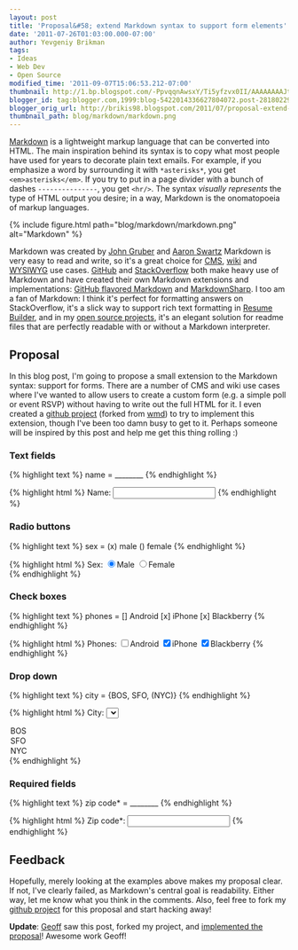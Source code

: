 ```yaml
---
layout: post
title: 'Proposal&#58; extend Markdown syntax to support form elements'
date: '2011-07-26T01:03:00.000-07:00'
author: Yevgeniy Brikman
tags:
- Ideas
- Web Dev
- Open Source
modified_time: '2011-09-07T15:06:53.212-07:00'
thumbnail: http://1.bp.blogspot.com/-PpvqqnAwsxY/Ti5yfzvx0II/AAAAAAAAJtg/6Q7gYkBV8aY/s72-c/markdown.png
blogger_id: tag:blogger.com,1999:blog-5422014336627804072.post-2818022916028139401
blogger_orig_url: http://brikis98.blogspot.com/2011/07/proposal-extend-markdown-syntax-to.html
thumbnail_path: blog/markdown/markdown.png
---
```


[Markdown](http://daringfireball.net/projects/markdown/) is a lightweight 
markup language that can be converted into HTML. The main inspiration behind 
its syntax is to copy what most people have used for years to decorate plain 
text emails. For example, if you emphasize a word by surrounding it with 
`*asterisks*`, you get `<em>asterisks</em>`. If you try to put in a 
page divider with a bunch of dashes `---------------`, you get `<hr/>`. 
The syntax *visually represents* the type of HTML output you desire; in a way, 
Markdown is the onomatopoeia of markup languages. 

{% include figure.html path="blog/markdown/markdown.png" alt="Markdown" %}

Markdown was created by [John 
Gruber](http://daringfireball.net/) and [Aaron 
Swartz](http://www.aaronsw.com/) 
Markdown is very easy to read and write, so it's a great choice for 
[CMS](http://en.wikipedia.org/wiki/Content_management_system), 
[wiki](http://en.wikipedia.org/wiki/Wiki) and 
[WYSIWYG](http://en.wikipedia.org/wiki/WYSIWYG) use cases. 
[GitHub](http://www.github.com/) and 
[StackOverflow](http://www.stackoverflow.com/) both make heavy use of Markdown 
and have created their own Markdown extensions and implementations: [GitHub 
flavored Markdown](http://github.github.com/github-flavored-markdown/) and 
[MarkdownSharp](http://code.google.com/p/markdownsharp/). I too am a fan of 
Markdown: I think it's perfect for formatting answers on StackOverflow, it's a 
slick way to support rich text formatting in [Resume 
Builder](http://resume.linkedinlabs.com/), and in my [open source 
projects](https://github.com/brikis98), it's an elegant solution for readme 
files that are perfectly readable with or without a Markdown interpreter. 

## Proposal

In this blog post, I'm going to propose a small extension to the Markdown 
syntax: support for forms. There are a number of CMS and wiki use cases where 
I've wanted to allow users to create a custom form (e.g. a simple poll or 
event RSVP) without having to write out the full HTML for it. I even created a 
[github project](https://github.com/brikis98/wmd) (forked from 
[wmd](https://github.com/ChiperSoft/wmd)) to try to implement this extension, 
though I've been too damn busy to get to it. Perhaps someone will be inspired 
by this post and help me get this thing rolling :) 

### Text fields 

{% highlight text %}
name = ________
{% endhighlight %}

{% highlight html %}
<label for="name">Name:</label> 
<input type="text" id="name" name="name"/>
{% endhighlight %}

### Radio buttons 

{% highlight text %}
sex = (x) male () female
{% endhighlight %}

{% highlight html %}
<label>Sex:</label> 
<input type="radio" name="sex" id="male" value="male" checked="checked"/><label for="male">Male</label>
<input type="radio" name="sex" id="female" value="female"/><label for="female">Female</label>  
{% endhighlight %}

### Check boxes 

{% highlight text %}
phones = [] Android [x] iPhone [x] Blackberry
{% endhighlight %}

{% highlight html %}
<label>Phones:</label> 
<input type="checkbox" name="phones" id="Android" value="Android"/><label for="Android">Android</label>
<input type="checkbox" name="phones" id="iPhone" value="iPhone" checked="checked"/><label for="iPhone">iPhone</label>
<input type="checkbox" name="phones" id="Blackberry" value="Blackberry" checked="checked"/><label for="Blackberry">Blackberry</label>
{% endhighlight %}

### Drop down 

{% highlight text %}
city = {BOS, SFO, (NYC)}
{% endhighlight %}

{% highlight html %}
<label for="city">City:</label>
<select id="city" name="city">
  <option value="BOS">BOS</option>
  <option value="SFO">SFO</option>
  <option value="NYC" selected="selected">NYC</option>
</select>
{% endhighlight %}

### Required fields 

{% highlight text %}
zip code* = ________
{% endhighlight %}

{% highlight html %}
<label for="zip-code" class="required-label">Zip code*:</label>
<input type="text" name="zip-code" id="zip-code" class="required-input"/>
{% endhighlight %}

## Feedback

Hopefully, merely looking at the examples above makes my proposal clear. If 
not, I've clearly failed, as Markdown's central goal is readability. Either 
way, let me know what you think in the comments. Also, feel free to fork my 
[github project](https://github.com/brikis98/wmd) for this proposal and start 
hacking away! 

**Update**: [Geoff](https://github.com/maleldil) saw this post, forked my 
project, and [implemented the proposal](https://github.com/maleldil/wmd)! 
Awesome work Geoff! 
